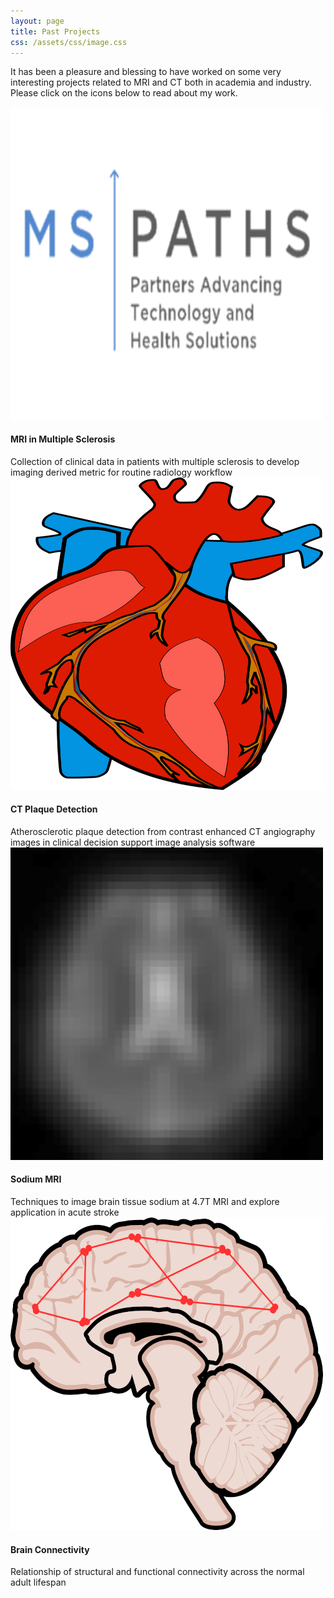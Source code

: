 ```yaml
---
layout: page
title: Past Projects
css: /assets/css/image.css
---
```


It has been a pleasure and blessing to have worked on some very interesting projects related to MRI and CT both in academia and industry. Please click on the icons below to read about my work.

<div class="photo-list">
    <div class="photos">
        <a href="https://ahwtsang.github.io/mspaths/">
            <img src="/assets/img/MSPATHS/MSPATHS_logo_white.png" alt="mspaths">
        </a>
        <h4 class="desc">MRI in Multiple Sclerosis</h4>
        <div class="desc">Collection of clinical data in patients with multiple sclerosis to develop imaging derived metric for routine radiology workflow</div>
    </div>
    <div class="photos">
        <a href="https://ahwtsang.github.io/elucid/">
            <img src="/assets/img/Elucid/anatomical-2023188_1280.png" alt="elucid">
        </a>
        <h4 class="desc">CT Plaque Detection</h4>
        <div class="desc">Atherosclerotic plaque detection from contrast enhanced CT angiography images in clinical decision support image analysis software</div>
    </div>
    <div class="photos">
        <a href="https://ahwtsang.github.io/sodium/">
            <img src="/assets/img/SodiumMRI/SodiumSlice.jpg" alt="sodium">
        </a>
        <h4 class="desc">Sodium MRI</h4>
        <div class="desc">Techniques to image brain tissue sodium at 4.7T MRI and explore application in acute stroke</div>
    </div>
    <div class="photos">
        <a href="https://ahwtsang.github.io/brainconn/">
            <img src="/assets/img/DTI_rsfMRI/Brain_network_cartoon.png" alt="brainconn">
        </a>
        <h4 class="desc">Brain Connectivity</h4>
        <div class="desc">Relationship of structural and functional connectivity across the normal adult lifespan</div>
    </div>
</div>
